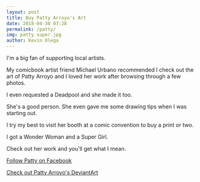 ```yaml
--- 
layout: post 
title: Buy Patty Arroyo's Art
date: 2018-04-30 07:28
permalink: /patty/ 
img: patty super.jpg
author: Kevin Olega 
--- 
```


I'm a big fan of supporting local artists.

My comicbook artist friend Michael Urbano recommended I check out the art of Patty Arroyo and I loved her work after browsing through a few photos.

I even requested a Deadpool and she made it too.

She's a good person. She even gave me some drawing tips when I was starting out.

I try my best to visit her booth at a comic convention to buy a print or two. 

I got a Wonder Woman and a Super Girl.

Check out her work and you'll get what I mean.

[Follow Patty on Facebook](https://www.facebook.com/pg/pattyarroyoart/)

[Check out Patty Arroyo's DeviantArt](https://pattyarroyo.deviantart.com/)


